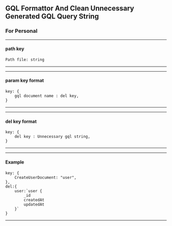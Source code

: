 ## GQL Formattor And Clean Unnecessary Generated GQL Query String

### For Personal

---

#### path key

    Path file: string

---

---

#### param key format

    key: {
        gql document name : del key,
    }

---

---

#### del key format

    key: {
        del key : Unnecessary gql string,
    }

---

---

#### Example

    key: {
        CreateUserDocument: "user",
    },
    del:{
        user:`user {
            _id
            createdAt
            updatedAt
        }`
    }

---
